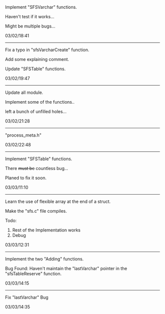 Implement "SFSVarchar" functions.

Haven't test if it works...

Might be multiple bugs...

03/02/18:41

---

Fix a typo in "sfsVarcharCreate" function.

Add some explaining comment.

Update "SFSTable" functions.

03/02/19:47

---

Update all module.

Implement some of the functions..

left a bunch of unfilled holes...

03/02/21:28

----

"process_meta.h"

03/02/22:48

---

Implement "SFSTable" functions.

There ~~must be~~ countless bug...

Planed to fix it soon.

03/03/11:10

---

Learn the use of flexible array at the end of a struct.

Make the "sfs.c" file compiles.

Todo: 

1. Rest of the Implementation works
2. Debug

03/03/12:31

---

Implement the two "Adding" functions.

Bug Found: Haven't maintain the "lastVarchar" pointer in the "sfsTableReserve" function.

03/03/14:15  

---

Fix "lastVarchar" Bug

03/03/14:35